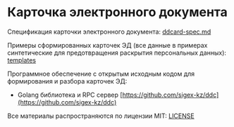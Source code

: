 # Карточка электронного документа

Спецификация карточки электронного документа: [ddcard-spec.md](ddcard-spec.md)

Примеры сформированных карточек ЭД (все данные в примерах синтетические для предотвращения раскрытия персональных данных): [templates](templates)

Программное обеспечение с открытым исходным кодом для формирования и разбора карточек ЭД:
- Golang библиотека и RPC сервер [https://github.com/sigex-kz/ddc](https://github.com/sigex-kz/ddc)

Все материалы распространяются по лицензии MIT: [LICENSE](LICENSE)